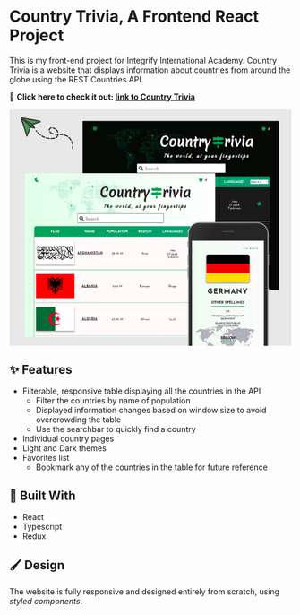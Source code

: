 # Country Trivia, A Frontend React Project

This is my front-end project for Integrify International Academy. Country Trivia is a website that displays information about countries from around the globe using the REST Countries API.

🚀 **Click here to check it out: [link to Country Trivia](https://countrytrivia.netlify.app/)**

<p align="center"><img src="./public/countrytriviapreview.png" alt="image preview of country trivia" width="600" align="center"><p>

## ✨ Features

- Filterable, responsive table displaying all the countries in the API
  - Filter the countries by name of population
  - Displayed information changes based on window size to avoid overcrowding the table
  - Use the searchbar to quickly find a country
- Individual country pages
- Light and Dark themes
- Favorites list
  - Bookmark any of the countries in the table for future reference

## 🔧 Built With

- React
- Typescript
- Redux

## 🖌️ Design

The website is fully responsive and designed entirely from scratch, using _styled components_.
